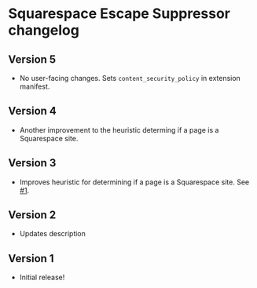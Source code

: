 # Squarespace Escape Suppressor changelog

## Version 5

* No user-facing changes. Sets `content_security_policy` in extension
  manifest.


## Version 4

* Another improvement to the heuristic determing if a page is a
  Squarespace site.


## Version 3

* Improves heuristic for determining if a page is a Squarespace
  site. See [#1][].

[#1]: https://github.com/mgsloan/squarespace-escape-suppressor/issues/1


## Version 2

* Updates description


## Version 1

* Initial release!
